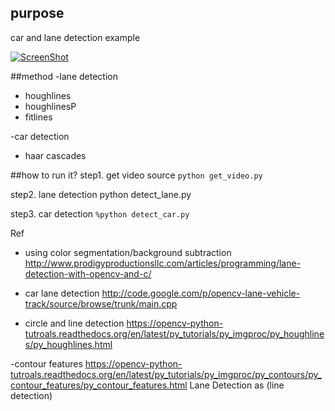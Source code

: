 ## purpose
car and lane detection example

[![ScreenShot](https://github.com/funningboy/carCV/blob/master/img/result.png)](http://youtu.be/5SPXba1lwIU)

##method
-lane detection
  - houghlines
  - houghlinesP
  - fitlines

-car detection
  - haar cascades

##how to run it?
step1. get video source
`python get_video.py`

step2. lane detection
python detect_lane.py

step3. car detection
`%python detect_car.py`

Ref
- using color segmentation/background subtraction
  http://www.prodigyproductionsllc.com/articles/programming/lane-detection-with-opencv-and-c/

- car lane detection
http://code.google.com/p/opencv-lane-vehicle-track/source/browse/trunk/main.cpp

- circle and line detection
https://opencv-python-tutroals.readthedocs.org/en/latest/py_tutorials/py_imgproc/py_houghlines/py_houghlines.html

-contour features
https://opencv-python-tutroals.readthedocs.org/en/latest/py_tutorials/py_imgproc/py_contours/py_contour_features/py_contour_features.html
Lane Detection as (line detection)
